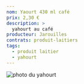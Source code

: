 ```yaml
---
nom: Yaourt 430 ml café
prix: 2,30 €
description: >
  yahourt au café
producteur: Jarouilles
contrats: produit-laitiers
tags: 
  - produit laitier
  - yahourt
---
```


![photo du yahourt](yahourt.jpg)